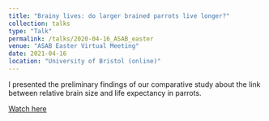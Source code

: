 ```yaml
---
title: "Brainy lives: do larger brained parrots live longer?"
collection: talks
type: "Talk"
permalink: /talks/2020-04-16_ASAB_easter
venue: "ASAB Easter Virtual Meeting"
date: 2021-04-16
location: "University of Bristol (online)"
---
```


I presented the preliminary findings of our comparative study about the link between relative brain size and life expectancy in parrots. 

[Watch here](https://www.youtube.com/watch?v=UuZCXxjj8S8&t=79s)

